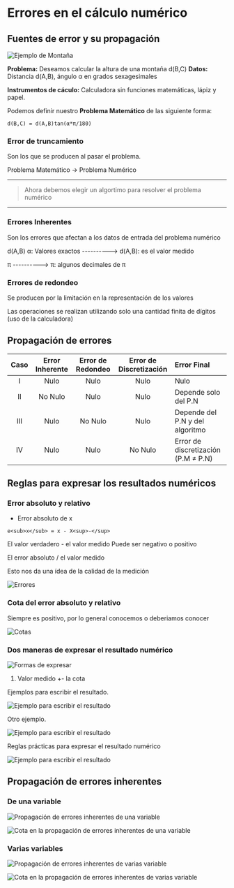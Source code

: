 # Errores en el cálculo numérico

## Fuentes de error y su propagación

![Ejemplo de Montaña](/U1-Errores/imgs/modulo01/ejemplo-mountain.png)


**Problema:** Deseamos calcular la altura de una montaña d(B,C)
**Datos:** Distancia d(A,B), ángulo α en grados sexagesimales

**Instrumentos de cáculo:** Calculadora sin funciones matemáticas, lápiz y papel.

Podemos definir nuestro **Problema Matemático** de las siguiente forma:

```
d(B,C) = d(A,B)tan(α*π/180)
```

### Error de truncamiento

Son los que se producen al pasar el problema.

Problema Matemático -> Problema Νumérico

---

> Ahora debemos elegir un algortimo para resolver el problema numérico

---
### Errores Inherentes

Son los errores que afectan a los datos de entrada del problema numérico

d(A,B) α: Valores exactos ----------> d(A,B): es el valor medido

π ----------> π: algunos decimales de π

### Εrrores de redondeo 

Se producen por la limitación en la representación de los valores

Las operaciones se realizan utilizando solo una cantidad finita de dígitos (uso de la calculadora)

## Propagación de errores

| Caso | Error Inherente | Error de Redondeo | Error de Discretización | Error Final |
|:----:|:----------------:|:-----------------:|:------------------------:|:-------------|
| I   | Nulo      | Nulo      | Nulo      | Nulo |
| II  | No Nulo   | Nulo      | Nulo      | Depende solo del P.N |
| III | Nulo      | No Nulo   | Nulo      | Depende del P.N y del algoritmo |
| IV  | Nulo      | Nulo      | No Nulo   | Error de discretización (P.M ≠ P.N) |

## Reglas para expresar los resultados numéricos

### Error absoluto y relativo

- Error absoluto de x
```
e<sub>x</sub> = x - X<sup>-</sup> 
```

El valor verdadero - el valor medido 
Puede ser negativo o positivo

El error absoluto / el valor medido

Esto nos da una ídea de la calidad de la medición

![Errores](/U1-Errores/imgs/modulo01/error.png)


### Cota del error absoluto y relativo

Siempre es positivo, por lo general conocemos o deberiamos conocer

![Cotas](/U1-Errores/imgs/modulo01/cota.png)

### Dos maneras de expresar el resultado numérico

![Formas de expresar](/U1-Errores/imgs/modulo01/formas-expresar.png)


1) Valor medido +- la cota 

Ejemplos para escribir el resultado.

![Ejemplo para escribir el resultado](/U1-Errores/imgs/modulo01/ejemplo-escribir-resultado-2D.png)


Otro ejemplo.

![Ejemplo para escribir el resultado](/U1-Errores/imgs/modulo01/ejemplo-escribir-resultado-3D.png)

Reglas prácticas para expresar el resultado numérico

![Ejemplo para escribir el resultado](/U1-Errores/imgs/modulo01/reglas-practicas-expresar-resultado.png)

## Propagación de errores inherentes

### De una variable 

![Propagación de errores inherentes de una variable](/U1-Errores/imgs/modulo01/error-inherentes-una-variable.png)

![Cota en la propagación de errores inherentes de una variable](/U1-Errores/imgs/modulo01/cota-error-inherente-una-variable.png)

### Varias variables

![Propagación de errores inherentes de varias variable](/U1-Errores/imgs/modulo01/error-inherentes-varias-variables.png)

![Cota en la propagación de errores inherentes de varias variable](/U1-Errores/imgs/modulo01/cota-error-inherente-varias-variables.png)

